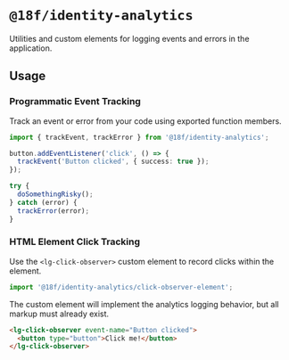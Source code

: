 # `@18f/identity-analytics`

Utilities and custom elements for logging events and errors in the application.

## Usage

### Programmatic Event Tracking

Track an event or error from your code using exported function members.

```ts
import { trackEvent, trackError } from '@18f/identity-analytics';

button.addEventListener('click', () => {
  trackEvent('Button clicked', { success: true });
});

try {
  doSomethingRisky();
} catch (error) {
  trackError(error);
}
```

### HTML Element Click Tracking

Use the `<lg-click-observer>` custom element to record clicks within the element.

```ts
import '@18f/identity-analytics/click-observer-element';
```

The custom element will implement the analytics logging behavior, but all markup must already exist.

```html
<lg-click-observer event-name="Button clicked">
  <button type="button">Click me!</button>
</lg-click-observer>
```
